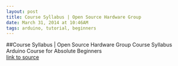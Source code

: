 ```yaml
---
layout: post
title: Course Syllabus | Open Source Hardware Group
date: March 31, 2014 at 10:46AM
tags: arduino, tutorial, beginners
---
```

##Course Syllabus | Open Source Hardware Group
Course Syllabus
Arduino Course for Absolute Beginners  
[link to source](http://ift.tt/1gSHswn) 
